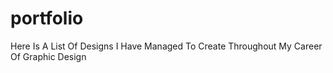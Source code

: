 # portfolio
Here Is A List Of Designs I Have Managed To Create Throughout My Career Of Graphic Design

